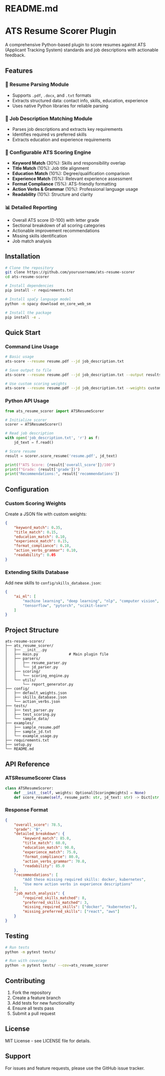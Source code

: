 
# README.md
# ATS Resume Scorer Plugin

A comprehensive Python-based plugin to score resumes against ATS (Applicant Tracking System) standards and job descriptions with actionable feedback.

## Features

### 📄 Resume Parsing Module
- Supports `.pdf`, `.docx`, and `.txt` formats
- Extracts structured data: contact info, skills, education, experience
- Uses native Python libraries for reliable parsing

### 📑 Job Description Matching Module  
- Parses job descriptions and extracts key requirements
- Identifies required vs preferred skills
- Extracts education and experience requirements

### 🧠 Configurable ATS Scoring Engine
- **Keyword Match** (30%): Skills and responsibility overlap
- **Title Match** (10%): Job title alignment  
- **Education Match** (10%): Degree/qualification comparison
- **Experience Match** (15%): Relevant experience assessment
- **Format Compliance** (15%): ATS-friendly formatting
- **Action Verbs & Grammar** (10%): Professional language usage
- **Readability** (10%): Structure and clarity

### 📊 Detailed Reporting
- Overall ATS score (0-100) with letter grade
- Sectional breakdown of all scoring categories
- Actionable improvement recommendations
- Missing skills identification
- Job match analysis

## Installation

```bash
# Clone the repository
git clone https://github.com/yourusername/ats-resume-scorer
cd ats-resume-scorer

# Install dependencies
pip install -r requirements.txt

# Install spaCy language model
python -m spacy download en_core_web_sm

# Install the package
pip install -e .
```

## Quick Start

### Command Line Usage

```bash
# Basic usage
ats-score --resume resume.pdf --jd job_description.txt

# Save output to file
ats-score --resume resume.pdf --jd job_description.txt --output results.json

# Use custom scoring weights
ats-score --resume resume.pdf --jd job_description.txt --weights custom_weights.json
```

### Python API Usage

```python
from ats_resume_scorer import ATSResumeScorer

# Initialize scorer
scorer = ATSResumeScorer()

# Read job description
with open('job_description.txt', 'r') as f:
    jd_text = f.read()

# Score resume
result = scorer.score_resume('resume.pdf', jd_text)

print(f"ATS Score: {result['overall_score']}/100")
print(f"Grade: {result['grade']}")
print("Recommendations:", result['recommendations'])
```

## Configuration

### Custom Scoring Weights

Create a JSON file with custom weights:

```json
{
    "keyword_match": 0.35,
    "title_match": 0.15,
    "education_match": 0.10,
    "experience_match": 0.15,
    "format_compliance": 0.10,
    "action_verbs_grammar": 0.10,
    "readability": 0.05
}
```

### Extending Skills Database

Add new skills to `config/skills_database.json`:

```json
{
    "ai_ml": [
        "machine learning", "deep learning", "nlp", "computer vision",
        "tensorflow", "pytorch", "scikit-learn"
    ]
}
```

## Project Structure

```
ats-resume-scorer/
├── ats_resume_scorer/
│   ├── __init__.py
│   ├── main.py              # Main plugin file
│   ├── parsers/
│   │   ├── resume_parser.py
│   │   └── jd_parser.py
│   ├── scoring/
│   │   └── scoring_engine.py
│   └── utils/
│       └── report_generator.py
├── config/
│   ├── default_weights.json
│   ├── skills_database.json
│   └── action_verbs.json
├── tests/
│   ├── test_parser.py
│   ├── test_scoring.py
│   └── sample_data/
├── examples/
│   ├── sample_resume.pdf
│   ├── sample_jd.txt
│   └── example_usage.py
├── requirements.txt
├── setup.py
└── README.md
```

## API Reference

### ATSResumeScorer Class

```python
class ATSResumeScorer:
    def __init__(self, weights: Optional[ScoringWeights] = None)
    def score_resume(self, resume_path: str, jd_text: str) -> Dict[str, Any]
```

### Response Format

```json
{
    "overall_score": 78.5,
    "grade": "B",
    "detailed_breakdown": {
        "keyword_match": 85.0,
        "title_match": 60.0,
        "education_match": 90.0,
        "experience_match": 75.0,
        "format_compliance": 80.0,
        "action_verbs_grammar": 70.0,
        "readability": 85.0
    },
    "recommendations": [
        "Add these missing required skills: docker, kubernetes",
        "Use more action verbs in experience descriptions"
    ],
    "job_match_analysis": {
        "required_skills_matched": 8,
        "preferred_skills_matched": 3,
        "missing_required_skills": ["docker", "kubernetes"],
        "missing_preferred_skills": ["react", "aws"]
    }
}
```

## Testing

```bash
# Run tests
python -m pytest tests/

# Run with coverage
python -m pytest tests/ --cov=ats_resume_scorer
```

## Contributing

1. Fork the repository
2. Create a feature branch
3. Add tests for new functionality
4. Ensure all tests pass
5. Submit a pull request

## License

MIT License - see LICENSE file for details.

## Support

For issues and feature requests, please use the GitHub issue tracker.
